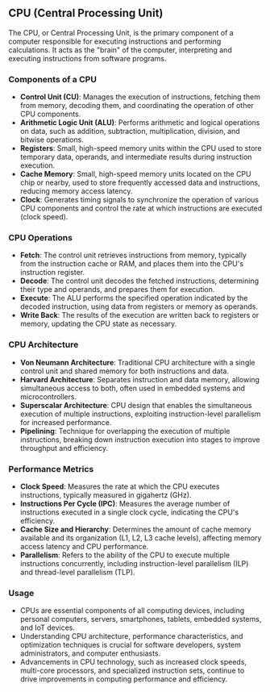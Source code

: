 ## CPU (Central Processing Unit)

The CPU, or Central Processing Unit, is the primary component of a computer responsible for executing instructions and performing calculations. It acts as the "brain" of the computer, interpreting and executing instructions from software programs.

### Components of a CPU

- **Control Unit (CU)**: Manages the execution of instructions, fetching them from memory, decoding them, and coordinating the operation of other CPU components.
- **Arithmetic Logic Unit (ALU)**: Performs arithmetic and logical operations on data, such as addition, subtraction, multiplication, division, and bitwise operations.
- **Registers**: Small, high-speed memory units within the CPU used to store temporary data, operands, and intermediate results during instruction execution.
- **Cache Memory**: Small, high-speed memory units located on the CPU chip or nearby, used to store frequently accessed data and instructions, reducing memory access latency.
- **Clock**: Generates timing signals to synchronize the operation of various CPU components and control the rate at which instructions are executed (clock speed).

### CPU Operations

- **Fetch**: The control unit retrieves instructions from memory, typically from the instruction cache or RAM, and places them into the CPU's instruction register.
- **Decode**: The control unit decodes the fetched instructions, determining their type and operands, and prepares them for execution.
- **Execute**: The ALU performs the specified operation indicated by the decoded instruction, using data from registers or memory as operands.
- **Write Back**: The results of the execution are written back to registers or memory, updating the CPU state as necessary.

### CPU Architecture

- **Von Neumann Architecture**: Traditional CPU architecture with a single control unit and shared memory for both instructions and data.
- **Harvard Architecture**: Separates instruction and data memory, allowing simultaneous access to both, often used in embedded systems and microcontrollers.
- **Superscalar Architecture**: CPU design that enables the simultaneous execution of multiple instructions, exploiting instruction-level parallelism for increased performance.
- **Pipelining**: Technique for overlapping the execution of multiple instructions, breaking down instruction execution into stages to improve throughput and efficiency.

### Performance Metrics

- **Clock Speed**: Measures the rate at which the CPU executes instructions, typically measured in gigahertz (GHz).
- **Instructions Per Cycle (IPC)**: Measures the average number of instructions executed in a single clock cycle, indicating the CPU's efficiency.
- **Cache Size and Hierarchy**: Determines the amount of cache memory available and its organization (L1, L2, L3 cache levels), affecting memory access latency and CPU performance.
- **Parallelism**: Refers to the ability of the CPU to execute multiple instructions concurrently, including instruction-level parallelism (ILP) and thread-level parallelism (TLP).

### Usage

- CPUs are essential components of all computing devices, including personal computers, servers, smartphones, tablets, embedded systems, and IoT devices.
- Understanding CPU architecture, performance characteristics, and optimization techniques is crucial for software developers, system administrators, and computer enthusiasts.
- Advancements in CPU technology, such as increased clock speeds, multi-core processors, and specialized instruction sets, continue to drive improvements in computing performance and efficiency.
